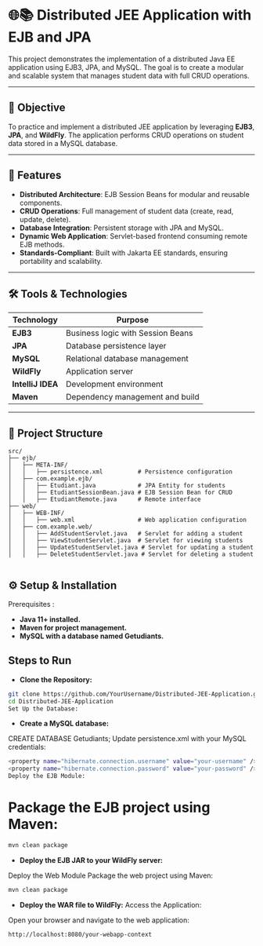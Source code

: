 # 🌐📚 Distributed JEE Application with EJB and JPA

This project demonstrates the implementation of a distributed Java EE application using EJB3, JPA, and MySQL. The goal is to create a modular and scalable system that manages student data with full CRUD operations.

---

## 🎯 Objective

To practice and implement a distributed JEE application by leveraging **EJB3**, **JPA**, and **WildFly**. The application performs CRUD operations on student data stored in a MySQL database.

---

## 🚀 Features

- **Distributed Architecture**: EJB Session Beans for modular and reusable components.
- **CRUD Operations**: Full management of student data (create, read, update, delete).
- **Database Integration**: Persistent storage with JPA and MySQL.
- **Dynamic Web Application**: Servlet-based frontend consuming remote EJB methods.
- **Standards-Compliant**: Built with Jakarta EE standards, ensuring portability and scalability.

---

## 🛠️ Tools & Technologies

| Technology      | Purpose                          |
|------------------|----------------------------------|
| **EJB3**        | Business logic with Session Beans |
| **JPA**         | Database persistence layer       |
| **MySQL**       | Relational database management   |
| **WildFly**     | Application server               |
| **IntelliJ IDEA** | Development environment         |
| **Maven**       | Dependency management and build  |

---

## 📂 Project Structure

```plaintext
src/
├── ejb/
│   ├── META-INF/
│   │   ├── persistence.xml          # Persistence configuration
│   ├── com.example.ejb/
│   │   ├── Etudiant.java            # JPA Entity for students
│   │   ├── EtudiantSessionBean.java # EJB Session Bean for CRUD
│   │   ├── EtudiantRemote.java      # Remote interface
├── web/
│   ├── WEB-INF/
│   │   ├── web.xml                  # Web application configuration
│   ├── com.example.web/
│   │   ├── AddStudentServlet.java   # Servlet for adding a student
│   │   ├── ViewStudentServlet.java  # Servlet for viewing students
│   │   ├── UpdateStudentServlet.java # Servlet for updating a student
│   │   ├── DeleteStudentServlet.java # Servlet for deleting a student


```

## ⚙️ Setup & Installation
Prerequisites :
- **Java 11+ installed.**
- **Maven for project management.**
- **MySQL with a database named Getudiants.**


## Steps to Run

- **Clone the Repository:**
```bash
git clone https://github.com/YourUsername/Distributed-JEE-Application.git
cd Distributed-JEE-Application
Set Up the Database:
```


- **Create a MySQL database:**
  
CREATE DATABASE Getudiants;
Update persistence.xml with your MySQL credentials:

```bash
<property name="hibernate.connection.username" value="your-username" />
<property name="hibernate.connection.password" value="your-password" />
Deploy the EJB Module:
```

# **Package the EJB project using Maven:**
```bash
mvn clean package
```

- **Deploy the EJB JAR to your WildFly server:**

Deploy the Web Module
Package the web project using Maven:
```bash
mvn clean package
```

- **Deploy the WAR file to WildFly:**
Access the Application:

Open your browser and navigate to the web application:
```bash
http://localhost:8080/your-webapp-context
```

